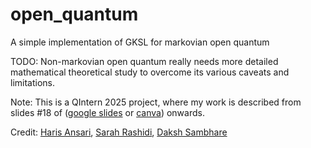 # open_quantum
A simple implementation of GKSL for markovian open quantum

TODO: Non-markovian open quantum really needs more detailed mathematical theoretical study to overcome its various caveats and limitations.

Note: This is a QIntern 2025 project, where my work is described from slides #18 of ([google slides](https://docs.google.com/presentation/d/1wC-E8Q7QXHkpxE-H3ZaGPawCkjjZArL0/edit?usp=sharing&ouid=105722851322355478766&rtpof=true&sd=true) or [canva](https://www.canva.com/design/DAGwO5DYsm4/U3tK3NYEO5IPMTfkXRqe-A/view?utm_content=DAGwO5DYsm4&utm_campaign=designshare&utm_medium=link2&utm_source=uniquelinks&utlId=h8be13a858e)) onwards.

Credit: [Haris Ansari](https://github.com/harishaseebat92), [Sarah Rashidi](https://github.com/its-serah), [Daksh Sambhare](https://www.linkedin.com/in/dsay-diablo-27s)
